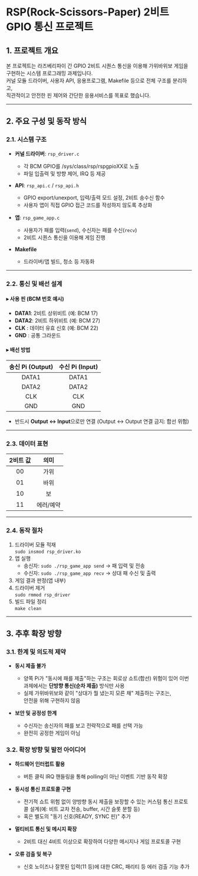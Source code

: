 # RSP(Rock-Scissors-Paper) 2비트 GPIO 통신 프로젝트

## 1. 프로젝트 개요

본 프로젝트는 라즈베리파이 간 GPIO 2비트 시퀀스 통신을 이용해 가위바위보 게임을 구현하는 시스템 프로그래밍 과제입니다.  
커널 모듈 드라이버, 사용자 API, 응용프로그램, Makefile 등으로 전체 구조를 분리하고,  
직관적이고 안전한 핀 제어와 간단한 응용서비스를 목표로 했습니다.

---

## 2. 주요 구성 및 동작 방식

### 2.1. 시스템 구조

- **커널 드라이버**: `rsp_driver.c`
  - 각 BCM GPIO를 /sys/class/rsp/rspgpioXX로 노출
  - 파일 입출력 및 방향 제어, IRQ 등 제공

- **API**: `rsp_api.c` / `rsp_api.h`
  - GPIO export/unexport, 입력/출력 모드 설정, 2비트 송수신 함수
  - 사용자 앱이 직접 GPIO 접근 코드를 작성하지 않도록 추상화

- **앱**: `rsp_game_app.c`
  - 사용자가 패를 입력(`send`), 수신자는 패를 수신(`recv`)
  - 2비트 시퀀스 통신을 이용해 게임 진행

- **Makefile**
  - 드라이버/앱 빌드, 청소 등 자동화

---

### 2.2. 통신 및 배선 설계

#### ▸ 사용 핀 (BCM 번호 예시)
- **DATA1**: 2비트 상위비트 (예: BCM 17)
- **DATA2**: 2비트 하위비트 (예: BCM 27)
- **CLK**  : 데이터 유효 신호 (예: BCM 22)
- **GND**  : 공통 그라운드

#### ▸ 배선 방법
| 송신 Pi (Output) | 수신 Pi (Input) |
|:---------------:|:--------------:|
| DATA1           | DATA1          |
| DATA2           | DATA2          |
| CLK             | CLK            |
| GND             | GND            |

- 반드시 **Output ↔ Input**으로만 연결 (Output ↔ Output 연결 금지: 합선 위험) 

---

### 2.3. 데이터 표현
| 2비트 값 | 의미        |
|:--------:|:----------:|
| 00       | 가위       |
| 01       | 바위       |
| 10       | 보         |
| 11       | 에러/예약  |

---

### 2.4. 동작 절차

1. 드라이버 모듈 적재  
    `sudo insmod rsp_driver.ko`
2. 앱 실행  
    - 송신자: `sudo ./rsp_game_app send` → 패 입력 및 전송
    - 수신자: `sudo ./rsp_game_app recv` → 상대 패 수신 및 출력
3. 게임 결과 판정(앱 내부)
4. 드라이버 제거  
    `sudo rmmod rsp_driver`
5. 빌드 파일 정리  
    `make clean`

---

## 3. 추후 확장 방향

### 3.1. **한계 및 의도적 제약**

- **동시 제출 불가**
  - 양쪽 Pi가 "동시에 패를 제출"하는 구조는 회로상 쇼트(합선) 위험이 있어 이번 과제에서는 **단방향 통신(순차 제출)** 방식만 사용
  - 실제 가위바위보와 같이 "상대가 뭘 냈는지 모른 채" 제출하는 구조는,  
    안전을 위해 구현하지 않음

- **보안 및 공정성 한계**
  - 수신자는 송신자의 패를 보고 전략적으로 패를 선택 가능  
  - 완전히 공정한 게임이 아님

### 3.2. **확장 방향 및 발전 아이디어**

- **하드웨어 인터럽트 활용**
  - 버튼 클릭 IRQ 핸들링을 통해 polling이 아닌 이벤트 기반 동작 확장

- **동시성 통신 프로토콜 구현**
  - 전기적 쇼트 위험 없이 양방향 동시 제출을 보장할 수 있는 커스텀 통신 프로토콜 설계(예: 비트 교차 전송, buffer, 시간 슬롯 분할 등)
  - 혹은 별도의 "동기 신호(READY, SYNC 핀)" 추가

- **멀티비트 통신 및 메시지 확장**
  - 2비트 대신 4비트 이상으로 확장하여 다양한 메시지나 게임 프로토콜 구현

- **오류 검출 및 복구**
  - 신호 노이즈나 잘못된 입력(11 등)에 대한 CRC, 패리티 등 에러 검출 기능 추가
